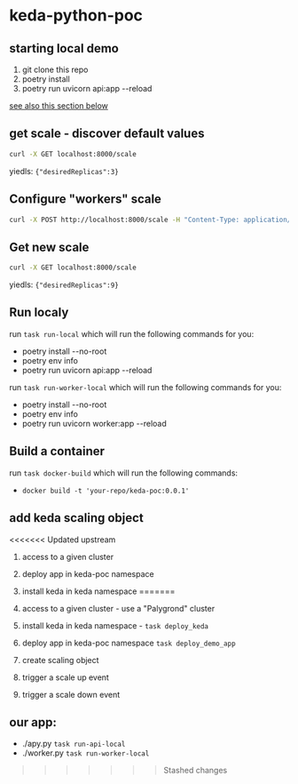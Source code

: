 # keda-python-poc



## starting local demo

1. git clone this repo
2. poetry install
3. poetry run uvicorn api:app --reload

[see also this section below](#run-localy)

## get scale - discover default values

```sh
curl -X GET localhost:8000/scale
```

yiedls: `{"desiredReplicas":3}`

## Configure "workers" scale

```sh
curl -X POST http://localhost:8000/scale -H "Content-Type: application/json" -d '{"desiredReplicas": 9}'
```

## Get new scale

```sh
curl -X GET localhost:8000/scale
```

yiedls: `{"desiredReplicas":9}`

## Run localy

run `task run-local` which will run the following commands for you:

- poetry install --no-root
- poetry env info
- poetry run uvicorn api:app --reload 

run `task run-worker-local` which will run the following commands for you:

- poetry install --no-root
- poetry env info
- poetry run uvicorn worker:app --reload 

## Build a container

run `task docker-build` which will run the following commands: 

- `docker build -t 'your-repo/keda-poc:0.0.1'`

## add keda scaling object

<<<<<<< Updated upstream
1. access to a given cluster
1. deploy app in keda-poc namespace
1. install keda in keda namespace
=======
1. access to a given cluster - use a "Palygrond" cluster
1. install keda in keda namespace - `task deploy_keda`
1. deploy app in keda-poc namespace `task deploy_demo_app`

1. create scaling object
1. trigger a scale up event
1. trigger a scale down event

## our app:

- ./apy.py  `task run-api-local`
- ./worker.py `task run-worker-local`
>>>>>>> Stashed changes
